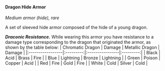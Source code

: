 

#### Dragon Hide Armor
*Medium armor (hide), rare*

A set of sleeved hide armor composed of the hide of a young dragon.

***Draconic Resistance.*** While wearing this armor you have resistance to a damage type corresponding to the dragon that originated the armor, as shown by the table below:
| Chromatic Dragon | Damage    | Metallic Dragon | Damage    |
|:-----------------|:---------:|:----------------|:---------:|
| Black            | Acid      | Brass           | Fire      |
| Blue             | Lightning | Bronze          | Lightning |
| Green            | Poison    | Copper          | Acid      |
| Red              | Fire      | Gold            | Fire      |
| White            | Cold      | Silver          | Cold      |


